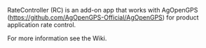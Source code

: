 RateController (RC) is an add-on app that works with AgOpenGPS (https://github.com/AgOpenGPS-Official/AgOpenGPS) for product application rate control.

For more information see the Wiki.
